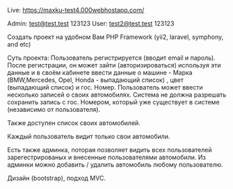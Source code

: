 Live: https://maxku-test4.000webhostapp.com/

Admin: test@test.test 123123
User: test2@test.test 123123

Создать проект на удобном Вам PHP Framework (yii2, laravel, symphony, and etc)
 
Суть проекта:
Пользователь регистрируется (вводит email и пароль).
После регистрации, он может зайти (авторизироваться) используя эти данные и в своём кабинете ввести данные о машине - Марка (BMW,Mercedes, Opel, Honda  - выпадающий список) , цвет (выпадающий список) и гос. Номер.
Пользователь может ввести несколько записей о своих автомобилях.
Система не должна разрешать сохранить запись с гос. Номером, который уже существует в системе (независимо от пользователя).
 
Также доступен список своих автомобилей.
 
Каждый пользователь видит только свои автомобили.
 
Есть также админка, поторая позволяет видить всех пользователей зарегестрированых и внесенные пользователями автомобили.
Из админки можно добавить / удалить автомобиль любому пользователю.
 
Дизайн (bootstrap), подход MVC.
